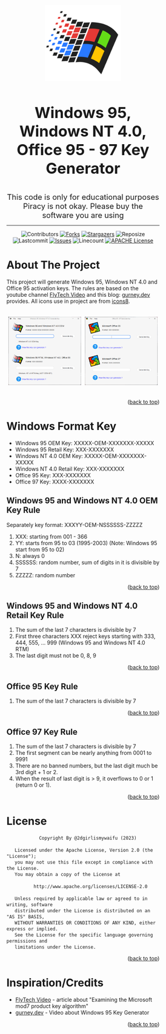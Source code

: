 <a name="readme-top"></a>

<!-- PROJECT LOGO -->
<br />
<div align="center">
 <a href="https://github.com/2dgirlismywaifu/Windows95_WindowsNT_Key">
    <img src="images/logo.png" alt="Logo" width="200" height="200">
  </a>

<h3 align="center", style="font-size:40px">Windows 95, Windows NT 4.0, Office 95 - 97 Key Generator</h3>
<p1 align="center", style="font-size:20px">This code is only for educational purposes</p1><br />
  <p2 align="center", style="font-size:20px">
    Piracy is not okay. Please buy the software you are using
  </p2>
<hr>

 ![Contributors][contributors-shield]
  [![Forks][forks-shield]][forks-url]
  [![Stargazers][stars-shield]][stars-url]
  ![Reposize][size-shield]
  ![Lastcommit][commit-shield]
  [![Issues][issues-shield]][issues-url]
  ![Linecount][linecount-shield]
  [![APACHE License][license-shield]][license-url]

</div>

<!-- ABOUT THE PROJECT -->
# **About The Project**

This project will generate Windows 95, Windows NT 4.0 and Office 95 activation keys. The rules are based on the youtube channel [FlyTech Video](https://www.youtube.com/watch?v=3DCEeASKNDk&t=72s) and this blog: [gurney.dev](https://gurney.dev/posts/mod7/)  provides. All icons use in project are from [icons8](https://icons8.com/).

<style>
* {
  box-sizing: border-box;
  align-items: center;
}

.column {
  float: left;
  width: 50%;
  padding: 5px;
}

/* Clearfix (clear floats) */
.row::after {
  content: "";
  clear: both;
  display: table;
}
</style>


<div align="center" class="row">
  <div class="column">

  [![Product Name Screen Shot][product-screenshot]](https://github.com/2dgirlismywaifu/Windows95_WindowsNT_Key)

  </div>
  <div class="column">

  [![Product Name Screen Shot][product-screenshot2]](https://github.com/2dgirlismywaifu/Windows95_WindowsNT_Key)

  </div>

</div>

<div align="center">



</div>

<p align="right">(<a href="#readme-top">back to top</a>)</p>

<!-- RULE Explain -->
# **Windows Format Key**

- Windows 95 OEM Key: XXXXX-OEM-XXXXXXX-XXXXX
- Windows 95 Retail Key: XXX-XXXXXXX
- Windows NT 4.0 OEM Key: XXXXX-OEM-XXXXXXX-XXXXX
- Windows NT 4.0 Retail Key: XXX-XXXXXXX
- Office 95 Key: XXX-XXXXXXX
- Office 97 Key: XXXX-XXXXXXX

## **Windows 95 and Windows NT 4.0 OEM Key Rule**


Separately key format: XXXYY-OEM-NSSSSSS-ZZZZZ
1. XXX: starting from 001 - 366
2. YY: starts from 95 to 03 (1995-2003) (Note: Windows 95 start from 95 to 02)
3. N: always 0
4. SSSSSS: random number, sum of digits in it is divisible by 7
5. ZZZZZ: random number
<p align="right">(<a href="#readme-top">back to top</a>)</p>

## **Windows 95 and Windows NT 4.0 Retail Key Rule**
1. The sum of the last 7 characters is divisible by 7
2. First three characters XXX reject keys
starting with 333, 444, 555, ... 999 (Windows 95 and Windows NT 4.0 RTM)
3. The last digit must not be 0, 8, 9

<p align="right">(<a href="#readme-top">back to top</a>)</p>

## **Office 95 Key Rule**
1. The sum of the last 7 characters is divisible by 7


<p align="right">(<a href="#readme-top">back to top</a>)</p>

## **Office 97 Key Rule**
1. The sum of the last 7 characters is divisible by 7
2. The first segment can be nearly anything from 0001 to 9991
3. There are no banned numbers, but the last digit much be 3rd digit + 1 or 2.
4. When the result of last digit is > 9, it overflows to 0 or 1 (return 0 or 1).

<p align="right">(<a href="#readme-top">back to top</a>)</p>

<!-- LICENSE -->
# **License**
```
            Copyright By @2dgirlismywaifu (2023)

   Licensed under the Apache License, Version 2.0 (the "License");
   you may not use this file except in compliance with the License.
   You may obtain a copy of the License at

          http://www.apache.org/licenses/LICENSE-2.0

   Unless required by applicable law or agreed to in writing, software
   distributed under the License is distributed on an "AS IS" BASIS,
   WITHOUT WARRANTIES OR CONDITIONS OF ANY KIND, either express or implied.
   See the License for the specific language governing permissions and
   limitations under the License.
```
<p align="right">(<a href="#readme-top">back to top</a>)</p>

<!-- Inspiration/Credits -->
# **Inspiration/Credits**
- [FlyTech Video](https://www.youtube.com/watch?v=3DCEeASKNDk&t=72s) - article about "Examining the Microsoft mod7 product key algorithm"
- [gurney.dev](https://gurney.dev/posts/mod7/) - Video about Windows 95 Key Generator

<p align="right">(<a href="#readme-top">back to top</a>)</p>

<!-- MARKDOWN LINKS & IMAGES -->
<!-- https://www.markdownguide.org/basic-syntax/#reference-style-links -->
[contributors-shield]: https://img.shields.io/github/contributors/2dgirlismywaifu/Windows95_WindowsNT_Key.svg?style=for-the-badge&color=C9CBFF&logoColor=D9E0EE&labelColor=302D41
[contributors-url]: https://github.com/2dgirlismywaifu/Windows95_WindowsNT_Key/graphs/contributors
[forks-shield]: https://img.shields.io/github/forks/2dgirlismywaifu/Windows95_WindowsNT_Key.svg?style=for-the-badge&color=C9CBFF&logoColor=D9E0EE&labelColor=302D41
[forks-url]: https://github.com/2dgirlismywaifu/Windows95_WindowsNT_Key/network/members
[stars-shield]: https://img.shields.io/github/stars/2dgirlismywaifu/Windows95_WindowsNT_Key.svg?style=for-the-badge&color=C9CBFF&logoColor=D9E0EE&labelColor=302D41
[size-shield]: https://img.shields.io/github/repo-size/2dgirlismywaifu/Windows95_WindowsNT_Key.svg?style=for-the-badge&color=C9CBFF&logoColor=D9E0EE&labelColor=302D41
[linecount-shield]: https://img.shields.io/tokei/lines/github/2dgirlismywaifu/Windows95_WindowsNT_Key?color=C9CBFF&labelColor=302D41&style=for-the-badge
[commit-shield]: https://img.shields.io/github/last-commit/2dgirlismywaifu/Windows95_WindowsNT_Key.svg?style=for-the-badge&color=C9CBFF&logoColor=D9E0EE&labelColor=302D41
[stars-url]: https://github.com/2dgirlismywaifu/Windows95_WindowsNT_Key/stargazers
[issues-shield]: https://img.shields.io/github/issues/2dgirlismywaifu/Windows95_WindowsNT_Key.svg?style=for-the-badge&color=C9CBFF&logoColor=D9E0EE&labelColor=302D41
[issues-url]: https://github.com/2dgirlismywaifu/Windows95_WindowsNT_Key/issues
[license-shield]: https://img.shields.io/github/license/2dgirlismywaifu/Windows95_WindowsNT_Key.svg?style=for-the-badge&color=C9CBFF&logoColor=D9E0EE&labelColor=302D41
[license-url]: https://github.com/2dgirlismywaifu/Windows95_WindowsNT_Key/blob/main/LICENSE
[twitter-shield]: https://img.shields.io/twitter/follow/MyWaifuis2DGirl?color=C9CBFF&label=%40MyWaifuis2DGirl&logo=TWITTER&logoColor=C9CBFF&style=for-the-badge
[twitter-url]: https://twitter.com/MyWaifuis2DGirl
[product-screenshot]: images/screenshot.png
[product-screenshot2]: images/screenshot1.png
